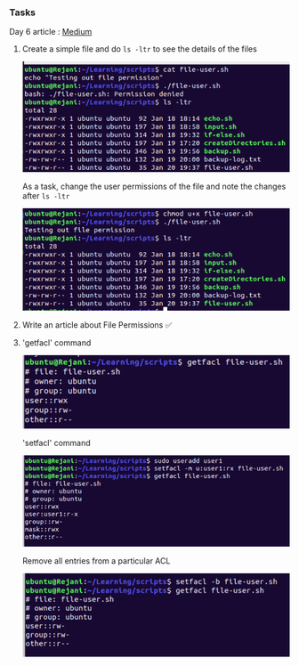 ### Tasks

Day 6 article : [Medium](https://medium.com/@rejani2906/day-6-linux-file-permissions-and-access-control-lists-8abfc6182ebc)

1. Create a simple file and do `ls -ltr` to see the details of the files

   ![Before](/2023/day06/Screenshots/without-perm.png)

   As a task, change the user permissions of the file and note the changes after `ls -ltr`

   ![After](/2023/day06/Screenshots/with-perm.png)

2. Write an article about File Permissions ✅

3. 'getfacl' command

   ![getfacl](/2023/day06/Screenshots/getfacl.png)

   'setfacl' command

   ![setfacl](/2023/day06/Screenshots/setfacl.png)

   Remove all entries from a particular ACL

   ![setfacl-b](/2023/day06/Screenshots/setfacl-b.png)
